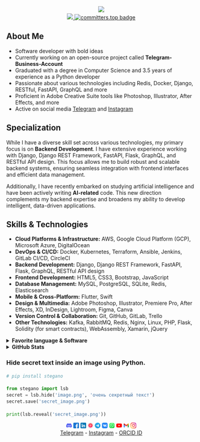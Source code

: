 <div id="header" align="center">
    <a href="https://github.com/marse11e">
        <img src="https://media.giphy.com/media/M9gbBd9nbDrOTu1Mqx/giphy.gif" width="100" />
    </a>    
</div>
<div id="header" align="center">
    <a href="https://github.com/marse11e">
        <img src="https://komarev.com/ghpvc/?username=marse11e&style=flat-circle&color=green"/>
    </a>
    <a href="https://user-badge.committers.top/kazakhstan_private/marse11e">
        <img src="https://user-badge.committers.top/kazakhstan_private/marse11e.svg" alt="committers.top badge">
    </a>
</div>


<h2>About Me</h2>
<ul>
    <li>Software developer with bold ideas</li>
    <li>Currently working on an open-source project called 
        <strong>Telegram-Business-Account</strong>
    </li>
    <li>Graduated with a degree in Computer Science and 3.5 years of experience as a Python developer</li>
    <li>Passionate about various technologies including Redis, Docker, Django, RESTful, FastAPI, GraphQL and more</li>
    <li>Proficient in Adobe Creative Suite tools like Photoshop, Illustrator, After Effects, and more</li>
    <li>Active on social media 
        <a href="https://t.me/MarselleNaz">Telegram</a> and 
        <a href="https://instagram.com/marselle.naz">Instagram</a>
    </li>
</ul>


<h2><b>Specialization</b></h2>
<p>While I have a diverse skill set across various technologies, my primary focus is on <strong>Backend Development</strong>. I have extensive experience working with Django, Django REST Framework, FastAPI, Flask, GraphQL, and RESTful API design. This focus allows me to build robust and scalable backend systems, ensuring seamless integration with frontend interfaces and efficient data management.</p>
<p>Additionally, I have recently embarked on studying artificial intelligence and have been actively writing <strong>AI-related</strong> code. This new direction complements my backend expertise and broadens my ability to develop intelligent, data-driven applications.</p>
<h2><b>Skills & Technologies</b></h2>
<ul>
    <li><strong>Cloud Platforms & Infrastructure:</strong> AWS, Google Cloud Platform (GCP), Microsoft Azure, DigitalOcean</li>
    <li><strong>DevOps & CI/CD:</strong> Docker, Kubernetes, Terraform, Ansible, Jenkins, GitLab CI/CD, CircleCI</li>
    <li><strong>Backend Development:</strong> Django, Django REST Framework, FastAPI, Flask, GraphQL, RESTful API design</li>
    <li><strong>Frontend Development:</strong> HTML5, CSS3, Bootstrap, JavaScript</li>
    <li><strong>Database Management:</strong> MySQL, PostgreSQL, SQLite, Redis, Elasticsearch</li>
    <li><strong>Mobile & Cross-Platform:</strong> Flutter, Swift</li>
    <li><strong>Design & Multimedia:</strong> Adobe Photoshop, Illustrator, Premiere Pro, After Effects, XD, InDesign, Lightroom, Figma, Canva</li>
    <li><strong>Version Control & Collaboration:</strong> Git, GitHub, GitLab, Trello</li>
    <li><strong>Other Technologies:</strong> Kafka, RabbitMQ, Redis, Nginx, Linux, PHP, Flask, Solidity (for smart contracts), WebAssembly, Xamarin, jQuery</li>
</ul>


<details>
    <summary><strong>Favorite language & Software</strong></summary>
    <div id="header" align="center">
        <img src="https://img.shields.io/badge/Python-cornflowerblue?style=for-the-badge&logo=Python&logoColor=white" alt="Python"/>
        <img src="https://img.shields.io/badge/Javascript-yellow?style=for-the-badge&logo=Javascript&logoColor=white" alt="Javascript"/>
        <br>
        <code>Software: Linux, Fedora</code>
    </div>
</details>



<details>
    <summary><strong>GitHub Stats</strong></summary>
    <img src="https://github-readme-stats.vercel.app/api?username=marse11e&theme=radical&hide_border=true&include_all_commits=false&count_private=true">
    <img src="https://github-readme-streak-stats.herokuapp.com/?user=marse11e&theme=radical&hide_border=true">
    <img src="https://github-profile-trophy.vercel.app/?username=marse11e&theme=darkhub&no-frame=true&no-bg=false&margin-w=4" width="950px">
</details>


### Hide secret text inside an image using Python.

```python
# pip install stegano

from stegano import lsb
secret = lsb.hide('image.png', 'очень секретный текст')
secret.save('secret_image.png')

print(lsb.reveal('secret_image.png'))
```


<div id="header" align="center">
    <img width="15px" height="15px" src="./icons/discord.png" />
    <img width="15px" height="15px" src="./icons/facebook.png" />
    <img width="15px" height="15px" src="./icons/linkedin.png" />
    <img width="15px" height="15px" src="./icons/pinterst.png" />
    <img width="15px" height="15px" src="./icons/telegram.png" />
    <img width="15px" height="15px" src="./icons/vk.png" />
    <img width="15px" height="15px" src="./icons/whatsapp.png" />
    <img width="15px" height="15px" src="./icons/youtube.png" />
    <img width="15px" height="15px" src="./icons/gmail.png" />
    <img width="15px" height="15px" src="./icons/instagram.png" />
    <br>
    <a href='https://t.me/MarselleNaz'>Telegram</a> -
    <a href='https://instagram.com/marselle.naz'>Instagram</a> - 
    <a id="cy-effective-orcid-url" class="underline" href="https://orcid.org/0009-0005-2219-5843" target="orcid.widget" rel="me noopener noreferrer" style="vertical-align: top">ORCID ID</a>
</div>
